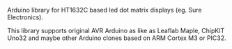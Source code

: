 Arduino library for HT1632C based led dot matrix displays (eg. Sure Electronics).

This library supports original AVR Arduino as like as Leaflab Maple, ChipKIT Uno32 and maybe other Arduino clones based on ARM Cortex M3 or PIC32.